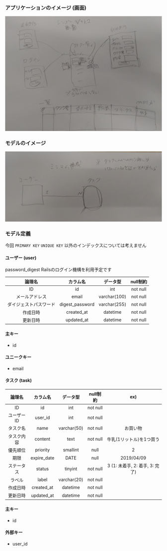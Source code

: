 ### アプリケーションのイメージ (画面)

![アプリケーションのイメージ](/tudu/docs/screen.png)

### モデルのイメージ

![モデルのイメージ](/tudu/docs/simple-model.png)

### モデル定義

今回 ```PRIMARY KEY``` ```UNIQUE KEY``` 以外のインデックスについては考えません

#### ユーザー (user)

password_digest Railsのログイン機構を利用予定です

|論理名|カラム名|データ型|null制約|
|:--:|:--:|:--:|:--:|
|ID|id|int|not null|
|メールアドレス|email|varchar(100)|not null|
|ダイジェストパスワード|digest_password|varchar(255)|not null|
|作成日時|created_at|datetime|not null|
|更新日時|updated_at|datetime|not null|

#### 主キー

- id

#### ユニークキー

- email


#### タスク (task)

|論理名|カラム名|データ型|null制約|ex)|
|:--:|:--:|:--:|:--:|:--:|
|ID|id|int|not null||
|ユーザーID|user_id|int|not null||
|タスク名|name|varchar(50)|not null|お買い物|
|タスク内容|content|text|not null|牛乳(1リットル)を1つ買う|
|優先順位|priority|smallint|null|2|
|期限|expire_date|DATE|null|2019/04/09|
|ステータス|status|tinyint|not null|3 (1: 未着手, 2: 着手, 3: 完了)|
|ラベル|label|varchar(20)|not null||
|作成日時|created_at|datetime|not null||
|更新日時|updated_at|datetime|not null||

#### 主キー

- id

#### 外部キー

- user_id

